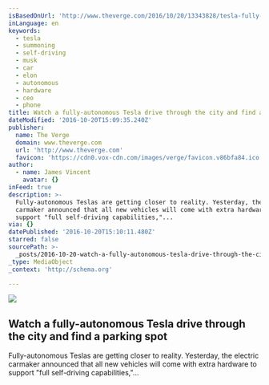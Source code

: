 ```yaml
---
isBasedOnUrl: 'http://www.theverge.com/2016/10/20/13343828/tesla-fully-autonomous-test-video'
inLanguage: en
keywords:
  - tesla
  - summoning
  - self-driving
  - musk
  - car
  - elon
  - autonomous
  - hardware
  - ceo
  - phone
title: Watch a fully-autonomous Tesla drive through the city and find a parking spot
dateModified: '2016-10-20T15:09:35.240Z'
publisher:
  name: The Verge
  domain: www.theverge.com
  url: 'http://www.theverge.com'
  favicon: 'https://cdn0.vox-cdn.com/images/verge/favicon.v86bfa84.ico'
author:
  - name: James Vincent
    avatar: {}
inFeed: true
description: >-
  Fully-autonomous Teslas are getting closer to reality. Yesterday, the electric
  carmaker announced that all new vehicles will come with extra hardware to
  support "full self-driving capabilities,"...
via: {}
datePublished: '2016-10-20T15:10:11.480Z'
starred: false
sourcePath: >-
  _posts/2016-10-20-watch-a-fully-autonomous-tesla-drive-through-the-city-and-fi.md
_type: MediaObject
_context: 'http://schema.org'

---
```

<article style=""><img src="https://the-grid-user-content.s3-us-west-2.amazonaws.com/3a1c1dde-1cc4-482b-b547-6a87b33e7e00.jpg" /><h1>Watch a fully-autonomous Tesla drive through the city and find a parking spot</h1><p>Fully-autonomous Teslas are getting closer to reality. Yesterday, the electric carmaker announced that all new vehicles will come with extra hardware to support "full self-driving capabilities,"...</p></article>